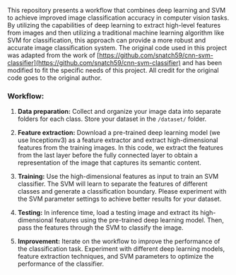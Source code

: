This repository presents a workflow that combines deep learning and SVM to achieve improved image classification accuracy in computer vision tasks. By utilizing the capabilities of deep learning to extract high-level features from images and then utilizing a traditional machine learning algorithm like SVM for classification, this approach can provide a more robust and accurate image classification system. The original code used in this project was adapted from the work of [https://github.com/snatch59/cnn-svm-classifier](https://github.com/snatch59/cnn-svm-classifier) and has been modified to fit the specific needs of this project. All credit for the original code goes to the original author.

### Workflow:

1.  **Data preparation:** Collect and organize your image data into separate folders for each class. Store your dataset in the `/dataset/` folder.
    
2.  **Feature extraction:** Download a pre-trained deep learning model (we use Inceptionv3) as a feature extractor and extract high-dimensional features from the training images. In this code, we extract the features from the last layer before the fully connected layer to obtain a representation of the image that captures its semantic content.
    
3.  **Training:** Use the high-dimensional features as input to train an SVM classifier. The SVM will learn to separate the features of different classes and generate a classification boundary. Please experiment with the SVM parameter settings to achieve better results for your dataset.
    
4.  **Testing:** In inference time, load a testing image and extract its high-dimensional features using the pre-trained deep learning model. Then, pass the features through the SVM to classify the image.
    
5.  **Improvement:** Iterate on the workflow to improve the performance of the classification task. Experiment with different deep learning models, feature extraction techniques, and SVM parameters to optimize the performance of the classifier.
